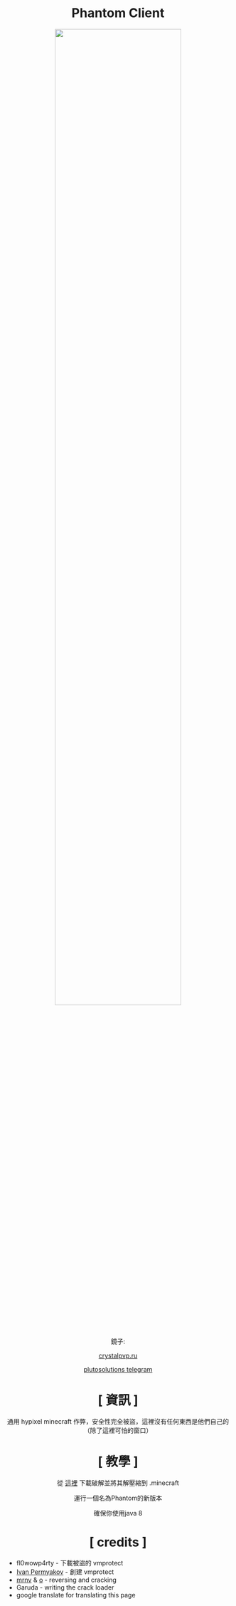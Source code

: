 <div align="center">

# Phantom Client

<img src="https://crystalpvp.ru/phantom/Screenshot_5474.png?c" width="75%" />

鏡子:
  
[crystalpvp.ru](https://crystalpvp.ru/phantom/)

[plutosolutions telegram](https://t.me/plutosolutions)

# [ 資訊 ]

通用 hypixel minecraft 作弊，安全性完全被盜，這裡沒有任何東西是他們自己的（除了這裡可怕的窗口）

# [ 教學 ]

從 [這裡](https://github.com/PlutoSolutions/Phantom/releases/latest) 下載破解並將其解壓縮到 .minecraft

運行一個名為Phantom的新版本

確保你使用java 8

# [ credits ]

</div>

+ fl0wowp4rty - 下載被盜的 vmprotect
+ [Ivan Permyakov](https://vmpsoft.com) - 創建 vmprotect
+ [mrnv](https://github.com/mr-nv) & [o](https://github.com/frog) - reversing and cracking
+ Garuda - writing the crack loader
+ google translate for translating this page
